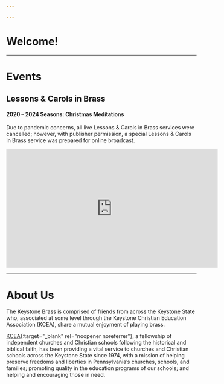 ```yaml
---

---
```

# Welcome!



* * *

# Events

## Lessons & Carols in Brass

#### 2020 – 2024 Seasons: Christmas Meditations
Due to pandemic concerns, all live Lessons & Carols in Brass services were cancelled;
however, with publisher permission, a special
Lessons & Carols in Brass service was prepared for online broadcast.

<iframe width="560" height="315" src="https://www.youtube-nocookie.com/embed/gyskQlULv-Y?rel=0" title="YouTube video player" frameborder="0" allow="accelerometer; autoplay; clipboard-write; encrypted-media; gyroscope; picture-in-picture" allowfullscreen></iframe>

* * *

# About Us
The Keystone Brass is comprised of friends from across the Keystone State who, associated at some level
through the Keystone Christian Education Association (KCEA), share a mutual enjoyment of playing brass.

[KCEA](https://kcea.com/){:target="_blank" rel="noopener noreferrer"}, a fellowship of independent
churches and Christian schools following the historical and biblical faith, has been providing a vital
service to churches and Christian schools across the Keystone State since 1974, with a mission of
helping preserve freedoms and liberties in Pennsylvania’s churches, schools, and families; promoting
quality in the education programs of our schools; and helping and encouraging those in need.
